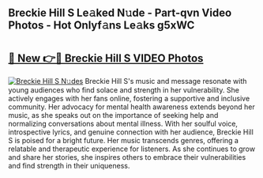 ## Breckie Hill S Le𝚊ked N𝚞de - Part-qvn Video Photos - Hot Onlyf𝚊ns Le𝚊ks g5xWC

# <h2><a href="http://ac25309.deff.icu/?id=Breckie+Hill+S">🔗 New 👉🔴 Breckie Hill S VIDEO Photos</a></h2>

[![Breckie Hill S N𝚞des](https://i.imgur.com/rIISA9y.gif)](http://ac25309.deff.icu/?id=Breckie+Hill+S)
Breckie Hill S's music and message resonate with young audiences who find solace and strength in her vulnerability. She actively engages with her fans online, fostering a supportive and inclusive community. Her advocacy for mental health awareness extends beyond her music, as she speaks out on the importance of seeking help and normalizing conversations about mental illness. With her soulful voice, introspective lyrics, and genuine connection with her audience, Breckie Hill S is poised for a bright future. Her music transcends genres, offering a relatable and therapeutic experience for listeners. As she continues to grow and share her stories, she inspires others to embrace their vulnerabilities and find strength in their uniqueness.
